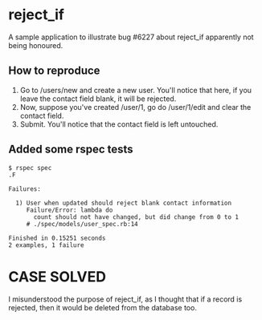 reject_if
=========

A sample application to illustrate bug #6227 about reject_if apparently not being honoured.

How to reproduce
----------------

1. Go to /users/new and create a new user. You'll notice that here, if you leave the contact field blank, it will be rejected.
2. Now, suppose you've created /user/1, go do /user/1/edit and clear the contact field.
3. Submit. You'll notice that the contact field is left untouched.

Added some rspec tests
----------------------

    $ rspec spec
    .F                                                                                                                                           
    
    Failures:
    
      1) User when updated should reject blank contact information
         Failure/Error: lambda do
           count should not have changed, but did change from 0 to 1
         # ./spec/models/user_spec.rb:14
    
    Finished in 0.15251 seconds
    2 examples, 1 failure

CASE SOLVED
===========

I misunderstood the purpose of reject_if, as I thought that if a record is rejected, then it would be deleted from the database too.